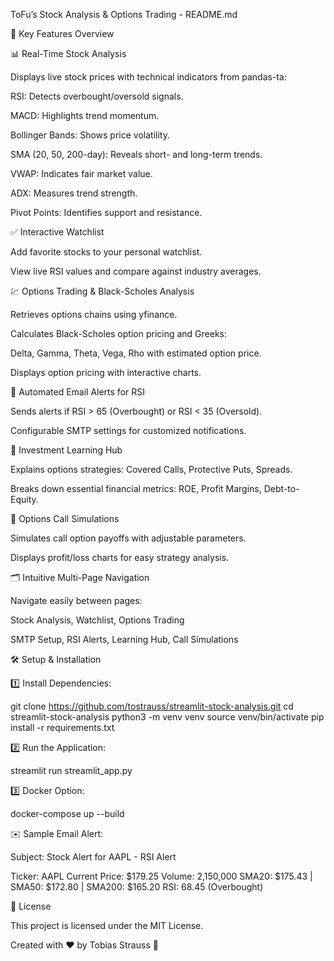 ToFu’s Stock Analysis & Options Trading - README.md

🚀 Key Features Overview

📊 Real-Time Stock Analysis

Displays live stock prices with technical indicators from pandas-ta:

RSI: Detects overbought/oversold signals.

MACD: Highlights trend momentum.

Bollinger Bands: Shows price volatility.

SMA (20, 50, 200-day): Reveals short- and long-term trends.

VWAP: Indicates fair market value.

ADX: Measures trend strength.

Pivot Points: Identifies support and resistance.

✅ Interactive Watchlist

Add favorite stocks to your personal watchlist.

View live RSI values and compare against industry averages.

💹 Options Trading & Black-Scholes Analysis

Retrieves options chains using yfinance.

Calculates Black-Scholes option pricing and Greeks:

Delta, Gamma, Theta, Vega, Rho with estimated option price.

Displays option pricing with interactive charts.

📧 Automated Email Alerts for RSI

Sends alerts if RSI > 65 (Overbought) or RSI < 35 (Oversold).

Configurable SMTP settings for customized notifications.

📖 Investment Learning Hub

Explains options strategies: Covered Calls, Protective Puts, Spreads.

Breaks down essential financial metrics: ROE, Profit Margins, Debt-to-Equity.

🧮 Options Call Simulations

Simulates call option payoffs with adjustable parameters.

Displays profit/loss charts for easy strategy analysis.

🗂️ Intuitive Multi-Page Navigation

Navigate easily between pages:

Stock Analysis, Watchlist, Options Trading

SMTP Setup, RSI Alerts, Learning Hub, Call Simulations

🛠️ Setup & Installation

1️⃣ Install Dependencies:

git clone https://github.com/tostrauss/streamlit-stock-analysis.git
cd streamlit-stock-analysis
python3 -m venv venv
source venv/bin/activate
pip install -r requirements.txt

2️⃣ Run the Application:

streamlit run streamlit_app.py

3️⃣ Docker Option:

docker-compose up --build

✉️ Sample Email Alert:

Subject: Stock Alert for AAPL - RSI Alert

Ticker: AAPL
Current Price: $179.25
Volume: 2,150,000
SMA20: $175.43 | SMA50: $172.80 | SMA200: $165.20
RSI: 68.45 (Overbought)

📜 License

This project is licensed under the MIT License.

Created with ❤️ by Tobias Strauss 🚀

